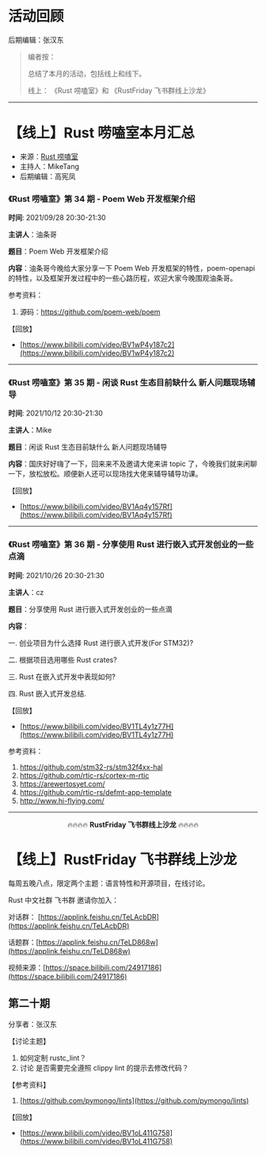 # 活动回顾

后期编辑：张汉东

> 编者按：
>
> 总结了本月的活动，包括线上和线下。
>
> 线上： 《Rust 唠嗑室》和 《RustFriday 飞书群线上沙龙》

---

# 【线上】Rust 唠嗑室本月汇总

- 来源：[Rust 唠嗑室](https://space.bilibili.com/25566598/video)
- 主持人：MikeTang
- 后期编辑：高宪凤

### 《Rust 唠嗑室》第 34 期 - Poem Web 开发框架介绍

**时间**: 2021/09/28 20:30-21:30

**主讲人**：油条哥

**题目**：Poem Web 开发框架介绍

**内容**：油条哥今晚给大家分享一下 Poem Web 开发框架的特性，poem-openapi 的特性，以及框架开发过程中的一些心路历程，欢迎大家今晚围观油条哥。

参考资料：

1. 源码：https://github.com/poem-web/poem

【回放】

- [https://www.bilibili.com/video/BV1wP4y187c2](https://www.bilibili.com/video/BV1wP4y187c2)

---

### 《Rust 唠嗑室》第 35 期 - 闲谈 Rust 生态目前缺什么 新人问题现场辅导

**时间**: 2021/10/12 20:30-21:30

**主讲人**：Mike

**题目**：闲谈 Rust 生态目前缺什么 新人问题现场辅导

**内容**：国庆好好嗨了一下，回来来不及邀请大佬来讲 topic 了，今晚我们就来闲聊一下，放松放松。顺便新人还可以现场找大佬来辅导辅导功课。

【回放】

- [https://www.bilibili.com/video/BV1Aq4y157Rf](https://www.bilibili.com/video/BV1Aq4y157Rf)

---

### 《Rust 唠嗑室》第 36 期 - 分享使用 Rust 进行嵌入式开发创业的一些点滴

**时间**: 2021/10/26 20:30-21:30

**主讲人**：cz

**题目**：分享使用 Rust 进行嵌入式开发创业的一些点滴

**内容**：

一. 创业项目为什么选择 Rust 进行嵌入式开发(For STM32)?

二. 根据项目选用哪些 Rust crates?

三. Rust 在嵌入式开发中表现如何?

四. Rust 嵌入式开发总结.

【回放】

- [https://www.bilibili.com/video/BV1TL4y1z77H](https://www.bilibili.com/video/BV1TL4y1z77H)

参考资料：

1. https://github.com/stm32-rs/stm32f4xx-hal
2. https://github.com/rtic-rs/cortex-m-rtic
3. https://arewertosyet.com/
4. https://github.com/rtic-rs/defmt-app-template
5. http://www.hi-flying.com/

---

<center> 🔥🔥🔥🔥 <strong>RustFriday 飞书群线上沙龙</strong> 🔥🔥🔥🔥 </center>

# 【线上】RustFriday 飞书群线上沙龙

每周五晚八点，限定两个主题：语言特性和开源项目，在线讨论。

Rust 中文社群 飞书群 邀请你加入：

对话群： [https://applink.feishu.cn/TeLAcbDR](https://applink.feishu.cn/TeLAcbDR)

话题群：[https://applink.feishu.cn/TeLD868w](https://applink.feishu.cn/TeLD868w)

视频来源：[https://space.bilibili.com/24917186](https://space.bilibili.com/24917186)

## 第二十期

分享者：张汉东

【讨论主题】

1. 如何定制 rustc_lint？
2. 讨论 是否需要完全遵照 clippy lint 的提示去修改代码？

【参考资料】

1. [https://github.com/pymongo/lints](https://github.com/pymongo/lints)

【回放】

- [https://www.bilibili.com/video/BV1oL411G758](https://www.bilibili.com/video/BV1oL411G758)
